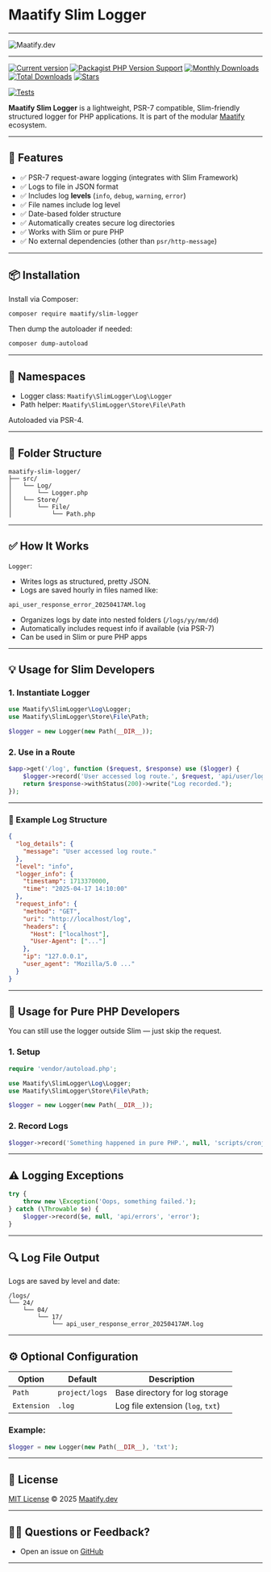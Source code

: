 # Maatify Slim Logger

---
![**Maatify.dev**](https://www.maatify.dev/assets/img/img/maatify_logo_white.svg)

---
[pkg]: <https://packagist.org/packages/maatify/slim-logger>
[pkg-stats]: <https://packagist.org/packages/maatify/slim-logger/stats>
[![Current version](https://img.shields.io/packagist/v/maatify/slim-logger)][pkg]
[![Packagist PHP Version Support](https://img.shields.io/packagist/php-v/maatify/slim-logger)][pkg]
[![Monthly Downloads](https://img.shields.io/packagist/dm/maatify/slim-logger)][pkg-stats]
[![Total Downloads](https://img.shields.io/packagist/dt/maatify/slim-logger)][pkg-stats]
[![Stars](https://img.shields.io/packagist/stars/maatify/slim-logger)](https://github.com/maatify/slim-logger/stargazers)

[![Tests](https://github.com/maatify/slim-logger/actions/workflows/run-tests.yml/badge.svg)](https://github.com/maatify/slim-logger/actions)

**Maatify Slim Logger** is a lightweight, PSR-7 compatible, Slim-friendly structured logger for PHP applications. It is part of the modular [Maatify](https://maatify.dev) ecosystem.

---

## 🚀 Features

- ✅ PSR-7 request-aware logging (integrates with Slim Framework)
- ✅ Logs to file in JSON format
- ✅ Includes log **levels** (`info`, `debug`, `warning`, `error`)
- ✅ File names include log level
- ✅ Date-based folder structure
- ✅ Automatically creates secure log directories
- ✅ Works with Slim or pure PHP
- ✅ No external dependencies (other than `psr/http-message`)

---

## 📦 Installation

Install via Composer:

```bash
composer require maatify/slim-logger
```

Then dump the autoloader if needed:

```bash
composer dump-autoload
```

---

## 🧱 Namespaces

- Logger class: `Maatify\SlimLogger\Log\Logger`
- Path helper: `Maatify\SlimLogger\Store\File\Path`

Autoloaded via PSR-4.

---

## 📁 Folder Structure

```
maatify-slim-logger/
├── src/
│   └── Log/
│       └── Logger.php
│   └── Store/
│       └── File/
│           └── Path.php
```

---

## ✅ How It Works

`Logger`:
- Writes logs as structured, pretty JSON.
- Logs are saved hourly in files named like:

```
api_user_response_error_20250417AM.log
```

- Organizes logs by date into nested folders (`/logs/yy/mm/dd`)
- Automatically includes request info if available (via PSR-7)
- Can be used in Slim or pure PHP apps

---

## 💡 Usage for Slim Developers

### 1. Instantiate Logger

```php
use Maatify\SlimLogger\Log\Logger;
use Maatify\SlimLogger\Store\File\Path;

$logger = new Logger(new Path(__DIR__));
```

### 2. Use in a Route

```php
$app->get('/log', function ($request, $response) use ($logger) {
    $logger->record('User accessed log route.', $request, 'api/user/logs', 'info');
    return $response->withStatus(200)->write("Log recorded.");
});
```

---

### 📝 Example Log Structure

```json
{
  "log_details": {
    "message": "User accessed log route."
  },
  "level": "info",
  "logger_info": {
    "timestamp": 1713370000,
    "time": "2025-04-17 14:10:00"
  },
  "request_info": {
    "method": "GET",
    "uri": "http://localhost/log",
    "headers": {
      "Host": ["localhost"],
      "User-Agent": ["..."]
    },
    "ip": "127.0.0.1",
    "user_agent": "Mozilla/5.0 ..."
  }
}
```

---

## 🧩 Usage for Pure PHP Developers

You can still use the logger outside Slim — just skip the request.

### 1. Setup

```php
require 'vendor/autoload.php';

use Maatify\SlimLogger\Log\Logger;
use Maatify\SlimLogger\Store\File\Path;

$logger = new Logger(new Path(__DIR__));
```

### 2. Record Logs

```php
$logger->record('Something happened in pure PHP.', null, 'scripts/cronjob', 'warning');
```

---

## ⚠️ Logging Exceptions

```php
try {
    throw new \Exception('Oops, something failed.');
} catch (\Throwable $e) {
    $logger->record($e, null, 'api/errors', 'error');
}
```

---

## 🔍 Log File Output

Logs are saved by level and date:

```
/logs/
└── 24/
    └── 04/
        └── 17/
            └── api_user_response_error_20250417AM.log
```

---

## ⚙️ Optional Configuration

| Option      | Default        | Description                       |
|-------------|----------------|-----------------------------------|
| `Path`      | `project/logs` | Base directory for log storage    |
| `Extension` | `.log`         | Log file extension (`log`, `txt`) |

### Example:

```php
$logger = new Logger(new Path(__DIR__), 'txt');
```

---

## 📄 License

[MIT License](./LICENSE) © 2025 [Maatify.dev](https://maatify.dev)

---

## 🙋‍♂️ Questions or Feedback?

- Open an issue on [GitHub](https://github.com/maatify/slim-logger)

---